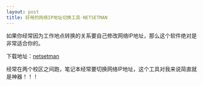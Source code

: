```yaml
---
layout: post
title: 好用的网络IP地址切换工具-NETSETMAN
---
```


如果你经常因为工作地点转换的关系要自己修改网络IP地址，那么这个软件绝对是非常适合你的。

下载地址：[netsetman](http://www.netsetman.com/en/freeware)

经常在两个校区之间跑，笔记本经常要切换网络IP地址，这个工具对我来说简直就是神器！！！
